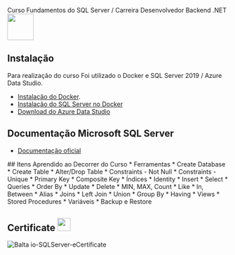 Curso Fundamentos do SQL Server / Carreira Desenvolvedor Backend .NET <img src="https://media.giphy.com/media/yN7xIm44NqCYq29Wly/giphy.gif" width="60">

## Instalação
Para realização do curso Foi utilizado o Docker e SQL Server 2019 / Azure Data Studio.

* [Instalação do Docker](https://balta.io/blog/docker-instalacao-configuracao-e-primeiros-passos?utm_source=github&utm_medium=2805-repo&utm_campaign=readme).
* [Instalação do SQL Server no Docker](https://balta.io/blog/sql-server-docker?utm_source=github&utm_medium=2805-repo&utm_campaign=readme)
* [Download do Azure Data Studio](https://docs.microsoft.com/pt-br/sql/azure-data-studio/download-azure-data-studio?view=sql-server-ver15)

## Documentação Microsoft SQL Server
* [Documentação oficial](https://docs.microsoft.com/pt-br/sql/t-sql/data-types/data-types-transact-sql?view=sql-server-ver15)
<teste>
## Itens Aprendido ao Decorrer do Curso
 * Ferramentas
 * Create Database
 * Create Table
 * Alter/Drop Table
 * Constraints - Not Null
 * Constraints - Unique
 * Primary Key
 * Composite Key
 * Índices
 * Identity
 * Insert
 * Select
 * Queries
 * Order By
 * Update
 * Delete
 * MIN, MAX, Count
 * Like
 * In, Between
 * Alias
 * Joins
 * Left Join
 * Union
 * Group By
 * Having
 * Views
 * Stored Procedures
 * Variáveis
 * Backup e Restore
 
 ## Certificate <img src="https://media.giphy.com/media/sTZFHxrtbhiHWod2R7/giphy.gif" width="30">
 
 ![Balta io-SQLServer-eCertificate](https://user-images.githubusercontent.com/77933748/221246670-77d9eeef-7896-49a8-ad5e-6bb063be97ba.png)

